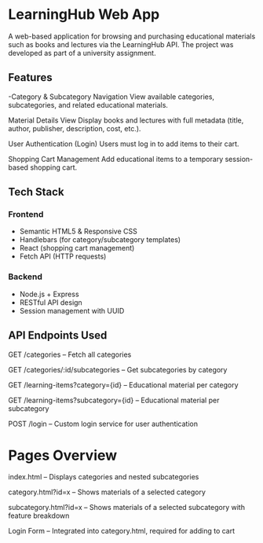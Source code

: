 # LearningHub Web App
A web-based application for browsing and purchasing educational materials such as books and lectures via the LearningHub API. 
The project was developed as part of a university assignment.

## Features
-Category & Subcategory Navigation
View available categories, subcategories, and related educational materials.

Material Details View
Display books and lectures with full metadata (title, author, publisher, description, cost, etc.).

User Authentication (Login)
Users must log in to add items to their cart.

Shopping Cart Management
Add educational items to a temporary session-based shopping cart.


## Tech Stack
### Frontend
- Semantic HTML5 & Responsive CSS
- Handlebars (for category/subcategory templates)
- React (shopping cart management)
- Fetch API (HTTP requests)

### Backend
- Node.js + Express
- RESTful API design
- Session management with UUID


## API Endpoints Used
GET /categories – Fetch all categories

GET /categories/:id/subcategories – Get subcategories by category

GET /learning-items?category={id} – Educational material per category

GET /learning-items?subcategory={id} – Educational material per subcategory

POST /login – Custom login service for user authentication


# Pages Overview
index.html – Displays categories and nested subcategories

category.html?id=x – Shows materials of a selected category

subcategory.html?id=x – Shows materials of a selected subcategory with feature breakdown

Login Form – Integrated into category.html, required for adding to cart
